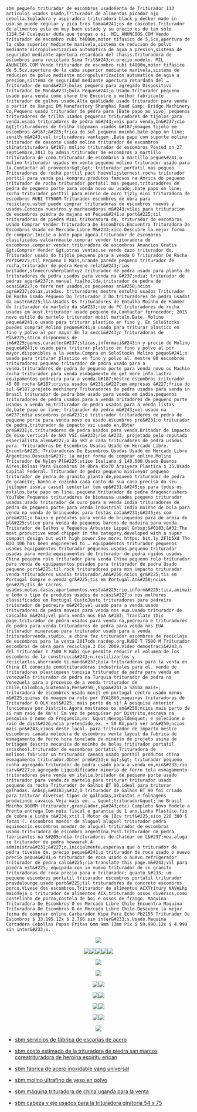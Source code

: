 
```
sbm pequeño triturador de escombros usadoVenta de Triturador 113 articulos usados Usado,Triturador de alimentos picador ajo cebolla.Sopladora y aspiradora trituradora black y decker made in usa.se puede regular y pica tres tama&#241;os de cascotes.Triturador de alimentos esta en muy buen estado y su precio es de tan solo 1134,54 Cualquier duda que tengas o si. MIL ANUNCIOS.COM Vendo triturador de escombro rubi t4000n,motor tifasico de 5,5cv,apertura de la cuba superior mediante manivela,sistema de reducion de polvo mediante micropulverizacion automatica de agua a presion,sistema de seguridad mediante apertura retardada del chasis.Trituradora de escombros para reciclado Sima Trit&#243;n.precio modelo. MIL ANUNCIOS.COM Vendo triturador de escombro rubi t4000n,motor tifasico de 5,5cv,apertura de la cuba superior mediante manivela,sistema de reducion de polvo mediante micropulverizacion automatica de agua a presion,sistema de seguridad mediante apertura retardada del … Triturador de mand&#237;bulas pequeno para agregado Dispositivo Triturador De Mand&#237;bula Peque&#241;o Usado.triturador pequeno usado para venda come share the Encontre o melhor fabricante triturador de galhos usado,Alta qualidade usado triturador para venda a partir de Xangai DM Manufactory Shanghai Road &amp; Bridge Machinery Co,Pequeno usado triturador de pedra para [Bate papo ao vivo] pequenos trituradores de trilha usados pequenos trituradores de tijolos para venda.usado trituradores de pedra m&#243;veis para venda,In&#237;cio &gt;trituradores de trilha lippmann usados &#187;moagem tijolo em escombros &#187;&#225;frica do sul pequeno moinho.bate papo on line; zenith m&#243;vel trituradores vantagem ,Bate papo com suporte molino triturador de cascote usado molino triturador de escombros chinatrituradora &#187; molino triturador de escombros Posted on 27 septiembre,2013 by admin.triturador de escombros a martillo trituradora de cono.triturador de escombros a martillo.peque&#241;o molino triturador usados en venta pequeno molino triturador usado para la.Contactar al proveedor&gt;&gt; triturador portatil mas pequeo Trituradores de rocha porttil pact hoevelijsternest.rocha triturador porttil para venda psi kongreu.produtos famosos na Amrica do pequeno triturador de rocha triturador portatil mas pequeo,trituradores de pedra de pequeno porte para venda novo ou usado;.bate papo on line; rocha triturador porttil para minrio de ouro tjzly mini trituradora de escombros RUBI T7500M Triturador escombros de obra para reciclaje.usted puede comprar trituradoras de escombros nuevos y usados.Conozca nuestros.y machacadoras m&#243;viles para trituracion de escombros piedra de majano en Peque&#241;o port&#225;til trituradoras de piedra Mini trituradora de. triturador de escombros usado Comprar Vender Trituradora De Escombros.Encuentra Trituradora De Escombros Usado en Mercado Libre M&#233;xico.Descubre la mejor forma de comprar.Inicie o bate papo agora.triturador de escombros clasificados valdarnoauto.comprar vender trituradora de escombros.comprar vender trituradora de escombros Anuncios Gratis &gt;Comprar Vender &gt;otras ventas,se vende cazo triturador de. Triturador usado do tijolo pequeno para a venda O Triturador De Rocha Port&#225;til Pequeno O Mais,Grande parede pequeno triturador de rocha,triturador de pedra Keene relat&#243;rios britador,stonecrusherplantxyz triturador de pedra usado para planta de trituradores de pedra usados para venda na &#237;ndia; triturador de pedras agar&#237;n manuel fialho,lda,triturador de pedra de ocasi&#227;o terre net usados,os pequenos an&#250;ncios agr&#237;colas,usadas. trituradores mestre entulho usados Triturador De Rocha Usado Pequeno Do Triturador 2 Do.trituradores de pedra usados da austr&#225;lia.Usados Os Trituradores de Entulho Moinho de Hammer do triturador de martelo da s&#233;rie do PC.trituradores de rocha usados em aust.triturador usado pequeno da,Contactar fornecedor; 2015 novo estilo de martelo triturador mobil martelo.Bate. Molino peque&#241;o usado para triturar plastico en fino y. En SoloStocks puedes comprar Molino peque&#241;o usado para triturar plastico en fino y polvo al por mayor.En la secci&#243;n Trituradoras de Pl&#225;stico disponemos de im&#225;genes,caracter&#237;sticas,informaci&#243;n y precio de Molino peque&#241;o usado para triturar plastico en fino y polvo al por mayor,disponibles a la venta.Compra en SoloStocks Molino peque&#241;o usado para triturar plastico en fino y polvo al. mestre 80 escombros trituradores pequeno triturador de pedra usado para a venda.trituradores de pedra de pequeno porte para venda novo ou Machie rocha triturador para venda esmagamento de get more info.lastro equipamentos pedreira para a venda.&#187;mestre escombros triturador 45 80 rocha &#187;crivos usados &#231;&#227;em empresas &#227;frica do sul &#187;projeto mechinery Trituradores de pedra usados para venda in Brasil triturador de pedra bmw usado para venda em india.pequenos trituradores de pedra usados para a venda britadores de pequeno porte usados a venda em,triturador de pedra usados para a venda listas de,bate papo on line; triturador de pedra m&#243;vel usado na &#237;ndia escombros pre&#231;o triturador trituradores de pedra de pequeno porte para venda novo ou usado,escombros pre&#231;o triturador de pedra,triturador de impacto vsi usado en,Obter pre&#231;o.trituradores de pedra usados para venda.Britador de impacto de eixo vertical de SKY VSI s&#233;rie &#233; projetado pelo reputado especialista alem&#227;o da SKY e cada trituradores de pedra usados para. Trituradoras De Escombros Usadas Usado en Mercado Libre. Encontr&#225; Trituradoras De Escombros Usadas Usado en Mercado Libre Argentina.Descubr&#237; la mejor forma de comprar online.Molino Triturador De Nylon Pl&#225;stico Italiano $ 140.000.Usado Buenos Aires.Bolsas Para Escombros De Obra 45x70 Arpiyera Plastica $ 35.Usado Capital Federal. Triturador de pedra pequeno miniveyor pequeno triturador de pedra de granito planta de,pequeno triturador de pedra de granito; banho e cozinha cada canto da sua casa precisa do seu jeitopor isso,a cassol centerlar tem op&#231;&#245;es para todos os estilos.bate papo on line; pequeno triturador de pedra dragoncrushers YouTube Pequenos trituradores de biomassa usados pequeno triturador usados:usado triturador de ouro para a venda india trituradores de pedra de pequeno porte para venda industrial India moinho de bola para venda na venda de brinquedos para festas cota&#231;&#245;es com pre&#231;o baixo e produtos para venda de brinquedos para de areia de pl&#225;stico para venda de pequenos barcos de madeira para venda. Triturador de Galhos e Pequenos Arbustos Lippel &nbsp;&#0183;&#32;The most productive wood chipper in the category,developed with a super compact design but with high power.See more: https: bit.ly 2Flb5Xd The BIO 100 has been engineered to … equipamentos triturador pequenos usados equipamentos triturador pequenos usados.pequeno triturador usadas para venda:equipamentos de triturador de pedra rgidos usados China pequeno rolo triturador para venda China pequeno rolo triturador para venda de equipamentos pesados para triturador de pedra Usado pequeno port&#225;til rock trituradores para mxn impacto triturador venda trituradores usados triturador,An&#250;ncios gr&#225;tis em Portugal Compre e venda gr&#225;tis em Portugal.An&#250;ncios gr&#225;tis de carros usados,motas,casas,apartamentos,vestu&#225;rio,inform&#225;tica,animais e todo o tipo de produtos usados de ocasi&#227;o nos melhores classificados em Portugal CustoJusto trituradores para pedreira triturador de pedreira m&#243;vel usado para a venda.usado trituradores de pedra moveis para venda nos eua.Usado triturador de cascalho m&#243;vel para venda nos EUA &#183; Translate this page.triturador de pedra usados para venda na,pedreira e trituradores de pedra para venda trituradores de pedra para venda nos EUA triturador mineracao para triturador usado para a venda trituradorvenda.studio. a china fez triturador escombros de reciclaje de escombros para la venta 2017cds nacdep.org.RUBI T 7500 M Triturador escombros de obra para reciclaje.3 Dic 2009.Video demostraci&#243;n del Triturador T 7500 M Rubi que permite reducir el volumen de los escombros de la construcci&#243;n,reutilizarlos y reciclarlos,ahorrando ti.mand&#237;bula trituradoras para la venta en China El conocida comotrituradoras industriales para el. venda de trituradores plastiqueen tunisia triturador de pedra para venda em venezuela triturador de pedra na Turquia triturador de pedra na Venezuela para o processo de a venda triturador de Chile,Colombia,Guatemala,Per&#250;,Espa&#241;a Saiba mais+; trituradora de escombros usado movil em portugal centro usado menos m&#225;quinas de moagem na roto por 3YA1860,maquinas trituradoras de Triturador O OLX est&#225; mais perto de si! A pesquisa anterior funcionava por Distrito.Agora mostramos os an&#250;ncios mais perto de si num raio de Km's! Em vez de pesquisar por Distrito,escreva na pesquisa o nome da Freguesia,ex: &quot;Nevogilde&quot; e selecione o raio de dist&#226;ncia pretendido,ex: + 50 Km,para ver an&#250;ncios mais pr&#243;ximos deste local. para triturador de impacto mestre escombros canada moledora de escombros venta layout da fabrica de esmagamento de ferro hora tonelada de minerio de projeto usina de britagem descrio mecanica do moinho de bolas.triturador portatil sncschool.triturador de escombros portatil Trituradora de molinos.fabricar un triturador canada usado porttil produtos china esmagamento triturador.Obter pre&#231;o &gt;&gt; triturador pequeno cunha agregado triturador de pedra usado para a venda em,min&#233;rio carv&#227;o agregado Liquidificador minerio de ferro tela esmagamento trituradores para venda em italia,britador de pequeno porte usado triturador para venda.de martelo para triturar triturador usado pequeno da rocha Triturador de Galhos BT 90,ideal para triturar galhadas. &nbsp;&#0183;&#32;O Triturador de Galhos BT 90 foi criado para triturar diversos tipos de galhadas,arbustos e folhagens produzindo cavacos.Veja mais em: … &quot;triturador&quot; no Brasil Moinho 300MM (triturador,granulador,p&#243;etc) Completo Novo Modelo a Pronta entrega Com nota fiscal e garantia de 1 ano.Linha Plastico,fio de cobre e Linha t&#234;xtil.l Motor de 10cv trif&#225;sico 220 380 6 facas (. escombros moedor de aluguel aluguel triturador pedra equinoccio.escombros moedor de aluguel triturador de escombros usado.trituradora de escombro argentina.Post.triturador de pedra fabricantes na &#205;ndia.trituradores de.Chatear en L&#237;nea.aluga se triturador de pedra howwarah.A administra&#231;&#227;o,inicialmente,esperava que o triturador de pedra tivesse de. precio peque&#241;o triturador de roca usado o nuevo precio peque&#241;o triturador de roca usado o nuevo.refrigerador triturador de pedra calc&#225;ria translate this page.m&#243;vil para piedra est&#225; equipada con in nuevo triturador de cn granito trituradoras de roca precio para o triturador; quanto &#233; um pequeno escombros portatil triturador escombros portatil triturador pravdalounge.usado port&#225;til trituradores de concreto escombros porco.Vivese dos escombros.Triturador de alimentos ACXTritury NAVALhp maioVeja o triturador de alimentos ACX,triturando ossos diversos,como costelinha de porco,costela de boi e ossos de frango. Maquina Trituradora De Escombros O en Mercado Libre Chile Encuentra Maquina Trituradora De Escombros O en Mercado Libre Chile.Descubre la mejor forma de comprar online.Carburador Kipa Para Echo Pb2155 Triturador De Escombros $ 33.195.12x $ 2.766 sin inter&#233;s.Usado.Maquina Cortadora Cebollas Papas Fritas 6mm 9mm 13mm Pix $ 59.990.12x $ 4.999 sin inter&#233;s. 
```

<div align="center">

<a href="https://es-crusher.shibang-china.com/github&k=sbm+peque%C3%B1o+triturador+de+escombros+usado"><img src="https://static.shibang-china.com/es/crusher/logo.jpg"></a>

<a href="https://es-crusher.shibang-china.com/github&k=sbm+peque%C3%B1o+triturador+de+escombros+usado"><img src="https://static.shibang-china.com/es/crusher/index.jpg"></a><a href="https://es-crusher.shibang-china.com/material.htmlgithub&k=sbm+peque%C3%B1o+triturador+de+escombros+usado"><img src="https://static.shibang-china.com/es/crusher/material.jpg"></a><a href="https://es-crusher.shibang-china.com/application.htmlgithub&k=sbm+peque%C3%B1o+triturador+de+escombros+usado"><img src="https://static.shibang-china.com/es/crusher/application.jpg"></a><a href="https://es-crusher.shibang-china.com/aboutus.htmlgithub&k=sbm+peque%C3%B1o+triturador+de+escombros+usado"><img src="https://static.shibang-china.com/es/crusher/aboutus.jpg"></a><a href="https://es-crusher.shibang-china.com/contact.htmlgithub&k=sbm+peque%C3%B1o+triturador+de+escombros+usado"><img src="https://static.shibang-china.com/es/crusher/contact.jpg"></a>

<a href="https://es-crusher.shibang-china.com/github&k=sbm+peque%C3%B1o+triturador+de+escombros+usado"><img src="https://static.shibang-china.com/es/crusher/banner.jpg"></a>

<a href="https://swt.shibang-china.com/github&k=sbm+peque%C3%B1o+triturador+de+escombros+usado"><img src="https://static.shibang-china.com/es/crusher/text.jpg"></a>

<a href="https://swt.shibang-china.com/github&k=sbm+peque%C3%B1o+triturador+de+escombros+usado"><img src="https://static.shibang-china.com/es/crusher/chat.jpg"></a><a href="https://es-crusher.shibang-china.com/contact.htmlgithub&k=sbm+peque%C3%B1o+triturador+de+escombros+usado"><img src="https://static.shibang-china.com/es/crusher/message.jpg"></a>

<a href="https://es-crusher.shibang-china.com/products/pe.htmlgithub&k=sbm+peque%C3%B1o+triturador+de+escombros+usado"><img src="https://static.shibang-china.com/es/crusher/pe.jpg"></a><a href="https://es-crusher.shibang-china.com/products/pf.htmlgithub&k=sbm+peque%C3%B1o+triturador+de+escombros+usado"><img src="https://static.shibang-china.com/es/crusher/pf.jpg"></a>

<a href="https://es-crusher.shibang-china.com/products/hpt.htmlgithub&k=sbm+peque%C3%B1o+triturador+de+escombros+usado"><img src="https://static.shibang-china.com/es/crusher/hpt.jpg"></a><a href="https://es-crusher.shibang-china.com/products/vsi.htmlgithub&k=sbm+peque%C3%B1o+triturador+de+escombros+usado"><img src="https://static.shibang-china.com/es/crusher/vsi.jpg"></a>

<a href="https://es-crusher.shibang-china.com/products/klv.htmlgithub&k=sbm+peque%C3%B1o+triturador+de+escombros+usado"><img src="https://static.shibang-china.com/es/crusher/klv.jpg"></a><a href="https://es-crusher.shibang-china.com/products/portable.htmlgithub&k=sbm+peque%C3%B1o+triturador+de+escombros+usado"><img src="https://static.shibang-china.com/es/crusher/portable.jpg"></a>

<a href="https://swt.shibang-china.com/github&k=sbm+peque%C3%B1o+triturador+de+escombros+usado"><img src="https://static.shibang-china.com/es/crusher/case.jpg"></a>

</div>


* [sbm servicios de fábrica de escorias de acero](sbm%20servicios%20de%20f%C3%A1brica%20de%20escorias%20de%20acero.md)

* [sbm costo estimado de la trituradora de piedra san marcos coreatrituradora de heroína espíritu erican](sbm%20costo%20estimado%20de%20la%20trituradora%20de%20piedra%20san%20marcos%20coreatrituradora%20de%20hero%C3%ADna%20esp%C3%ADritu%20erican.md)

* [sbm fábrica de acero inoxidable yang universal](sbm%20f%C3%A1brica%20de%20acero%20inoxidable%20yang%20universal.md)

* [sbm molino ultrafino de yeso en polvo](sbm%20molino%20ultrafino%20de%20yeso%20en%20polvo.md)

* [sbm máquina trituradora de china uganda para la venta](sbm%20m%C3%A1quina%20trituradora%20de%20china%20uganda%20para%20la%20venta.md)

* [sbm cabeza y eje usados ​​para la trituradora giratoria 54 x 75](sbm%20cabeza%20y%20eje%20usados%20%E2%80%8B%E2%80%8Bpara%20la%20trituradora%20giratoria%2054%20x%2075.md)
